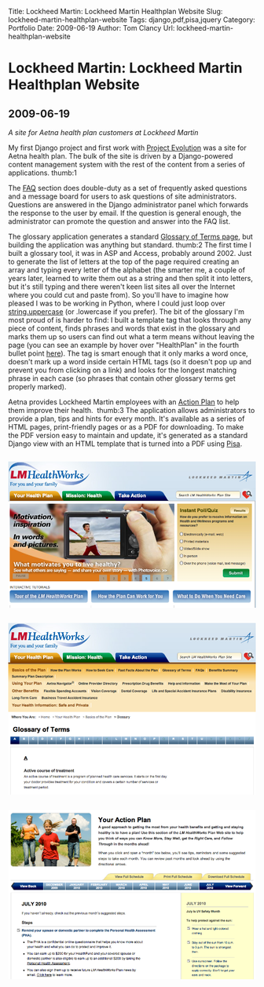 Title: Lockheed Martin: Lockheed Martin Healthplan Website
Slug: lockheed-martin-healthplan-website
Tags: django,pdf,pisa,jquery
Category: Portfolio
Date: 2009-06-19
Author: Tom Clancy
Url: lockheed-martin-healthplan-website

# Lockheed Martin: Lockheed Martin Healthplan Website

## 2009-06-19

_A site for Aetna health plan customers at Lockheed Martin_

<p>My first Django project and first work with <a href="http://projectevolution.com/">Project Evolution</a> was a site for Aetna health plan. The bulk of the site is driven by a Django-powered content management system with the rest of the content from a series of applications. thumb:1</p>
<p>The <a href="http://www.lmhwplan.com/faqs">FAQ</a> section does double-duty as a set of frequently asked questions and a message board for users to ask questions of site administrators. Questions are answered in the Django administrator panel which forwards the response to the user by email. If the question is general enough, the administrator can promote the question and answer into the FAQ list.</p>
<p>The glossary application generates a standard <a href="http://www.lmhwplan.com/glossary/A">Glossary of Terms page</a>, but building the application was anything but standard.&nbsp;thumb:2&nbsp;The first time I built a glossary tool, it was in ASP and Access, probably around 2002. Just to generate the list of letters at the top of the page required creating an array and typing every letter of the alphabet (the smarter me, a couple of years later, learned to write them out as a string and then split it into letters, but it's still typing and there weren't keen list sites all over the Internet where you could cut and paste from). So you'll have to imagine how pleased I was to be working in Python, where I could just loop over <a href="http://docs.python.org/library/string.html">string.uppercase</a> (or .lowercase if you prefer). The bit of the glossary I'm most proud of is harder to find: I built a template tag that looks through any piece of content, finds phrases and words that exist in the glossary and marks them up so users can find out what a term means without leaving the page (you can see an example by hover over "HealthPlan" in the fourth bullet point <a href="http://www.lmhwplan.com/page/basics-of-the-plan/fast-facts-about-the-plan">here</a>). The tag is smart enough that it only marks a word once, doesn't mark up a word inside certain HTML tags (so it doesn't pop up and prevent you from clicking on a link) and looks for the longest matching phrase in each case (so phrases that contain other glossary terms get properly marked).</p>
<p>Aetna provides Lockheed Martin employees with an <a href="http://www.lmhwplan.com/page/your-action-plan">Action Plan</a> to help them improve their health.&nbsp;&nbsp;thumb:3&nbsp;The application allows administrators to provide a plan, tips and hints for every month. It's available as a series of HTML pages, print-friendly pages or as a PDF for downloading. To make the PDF version easy to maintain and update, it's generated as a standard Django view with an HTML template that is turned into a PDF using <a href="http://www.xhtml2pdf.com/">Pisa</a>.</p><img src="/images/portfolio/LM_Home.png" alt="Home Page " style="margin: 1em 0" />
<img src="/images/portfolio/Rendered_glossary.png" alt="Glossary The full glossary that powers the content page tooltips" style="margin: 1em 0" />
<img src="/images/portfolio/LM_Action_Plan.png" alt="Action Plan One month of the action plan in the HTML version" style="margin: 1em 0" />

